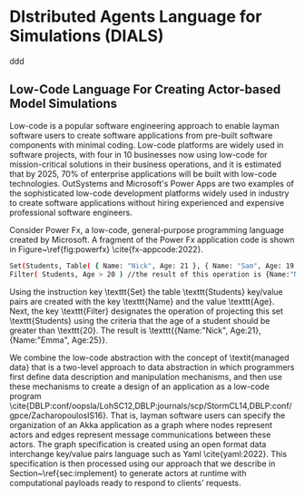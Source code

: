 # DIstributed Agents Language for Simulations (DIALS)
ddd
## Low-Code Language For Creating Actor-based Model Simulations
Low-code is a popular software engineering approach to enable layman software users to create software applications from pre-built software components with minimal coding. Low-code platforms are widely used in software projects, with four in 10 businesses now using low-code for mission-critical solutions in their business operations, and it is estimated that by 2025, 70% of enterprise applications will be built with low-code technologies. OutSystems and Microsoft's Power Apps  are two examples of the sophisticated low-code development platforms widely used in industry to create software applications without hiring experienced and expensive professional software engineers.

Consider Power Fx, a low-code, general-purpose programming language created by Microsoft. A fragment of the Power Fx application code is shown in Figure~\ref{fig:powerfx} \cite{fx-appcode:2022}. 
```sh
Set(Students, Table( { Name: "Nick", Age: 21 }, { Name: "Sam", Age: 19 }, { Name: "Emma", Age: 25 } ) )
Filter( Students, Age > 20 ) //the result of this operation is {Name:"Nick", Age:21}, {Name:"Emma", Age:25}
```

Using the instruction key \texttt{Set} the table \texttt{Students} key/value pairs are created with the key \texttt{Name} and the value \texttt{Age}. Next, the key \texttt{Filter} designates the operation of projecting this set \texttt{Students} using the criteria that the age of a student should be greater than \texttt{20}. The result is \texttt{\{Name:"Nick", Age:21\}, \{Name:"Emma", Age:25\}}.

We combine the low-code abstraction with the concept of \textit{managed data} that is a two-level approach to data abstraction in which programmers first define data description and manipulation mechanisms, and then use these mechanisms to create a design of an application as a low-code program \cite{DBLP:conf/oopsla/LohSC12,DBLP:journals/scp/StormCL14,DBLP:conf/gpce/ZacharopoulosIS16}. That is, layman software users can specify the organization of an Akka application as a graph where nodes represent actors and edges represent message communications between these actors. The graph specification is created using an open format data interchange key/value pairs language such as Yaml \cite{yaml:2022}. This specification is then processed using our approach that we describe in Section~\ref{sec:implement} to generate actors at runtime with computational payloads ready to respond to clients' requests.


